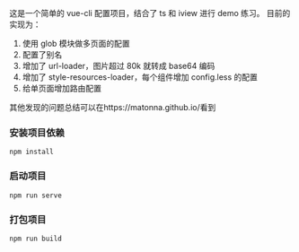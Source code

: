 这是一个简单的 vue-cli 配置项目，结合了 ts 和 iview 进行 demo 练习。
目前的实现为：

1. 使用 glob 模块做多页面的配置
2. 配置了别名
3. 增加了 url-loader，图片超过 80k 就转成 base64 编码
4. 增加了 style-resources-loader，每个组件增加 config.less 的配置
5. 给单页面增加路由配置

其他发现的问题总结可以在https://matonna.github.io/看到
### 安装项目依赖

```
npm install
```

### 启动项目

```
npm run serve
```

### 打包项目

```
npm run build
```
